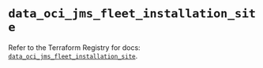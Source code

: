 # `data_oci_jms_fleet_installation_site`

Refer to the Terraform Registry for docs: [`data_oci_jms_fleet_installation_site`](https://registry.terraform.io/providers/hashicorp/oci/7.19.0/docs/data-sources/jms_fleet_installation_site).
